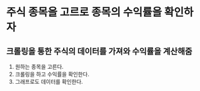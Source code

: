 # 주식 종목을 고르로 종목의 수익률을 확인하자

## 크롤링을 통한 주식의 데이터를 가져와 수익률을 계산해줌

1. 원하는 종목을 고른다.
2. 크롤링을 하고 수익률을 확인한다.
3. 그래프로도 데이터를 확인한다.
